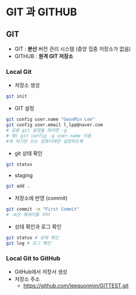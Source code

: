 # GIT 과 GITHUB
## GIT

- GIT : **분산** 버전 관리 시스템 (중앙 집중 저장소가 없음)
- GITHUB : **원격 GIT 저장소**


### Local Git 

- 저장소 생성
```bash
git init
```

- GIT 설정
```bash
git config user.name "GeonMin Lee"
git config user.email l_lpp@naver.com
# 공용 git 설정을 하려면 -g
# 예) git config -g user.name 이름
#꼭 자기만 쓰는 컴퓨터에만 설정하도록
```

- git 상태 확인
```bash
git status
```

- staging 
```bash
git add .
```

- 저장소에 반영 (commit)
```bash
git commit -m "First Commit"
# -m은 메세지를 의미 
```

- 상태 확인과 로그 확인
```bash
git status # 상태 확인
git log # 로그 확인 
```

### Local Git to GitHub
- GitHub에서 저장서 생성
- 저장소 주소 
    - https://github.com/leeguonmin/GITTEST.git